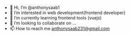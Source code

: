 - 👋 Hi, I’m @anthonysaab1
- 👀 I’m interested in web development(frontend developer)
- 🌱 I’m currently learning frontend tools (vuejs)
- 💞️ I’m looking to collaborate on ...
- 📫 How to reach me anthonysaab231@gmail.com


<!---
anthonysaab1/anthonysaab1 is a ✨ special ✨ repository because its `README.md` (this file) appears on your GitHub profile.
You can click the Preview link to take a look at your changes.
--->
